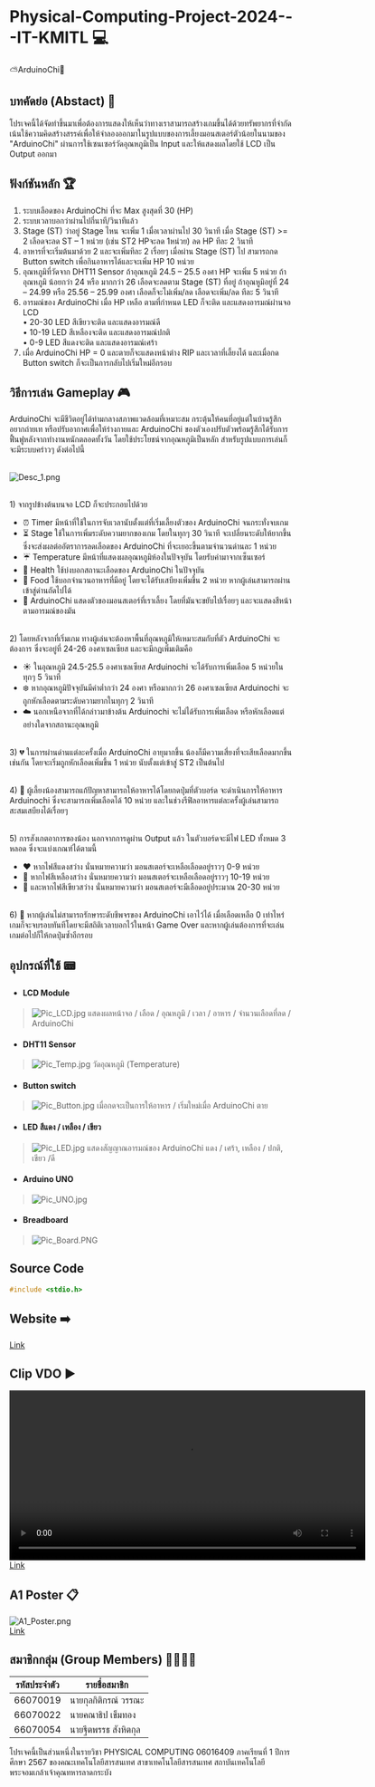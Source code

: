 # Physical-Computing-Project-2024---IT-KMITL 💻
⛅ArduinoChi🐡

## บทคัดย่อ (Abstact) 📁
โปรเจคนี้ได้จัดทำขึ้นมาเพื่อต้องการแสดงให้เห็นว่าทางเราสามารถสร้างเกมขึ้นได้ด้วยทรัพยากรที่จำกัด เน้นใช้ความคิดสร้างสรรค์เพื่อให้จำลองออกมาในรูปแบบของการเลี้ยงมอนสเตอร์ตัวน้อยในนามของ "ArduinoChi" ผ่านการใช้เซนเซอร์วัดอุณหภูมิเป็น Input และให้แสดงผลโดยใช้ LCD เป็น Output ออกมา

## ฟังก์ชันหลัก 🏆
1.	ระบบเลือดของ ArduinoChi ที่จะ Max สูงสุดที่ 30 (HP)
2.	ระบบเวลาบอกว่าผ่านไปกี่นาที/วินาทีแล้ว
3.	Stage (ST) ว่าอยู่ Stage ไหน จะเพิ่ม 1 เมื่อเวลาผ่านไป 30 วินาที เมื่อ Stage (ST) >= 2 เลือดจะลด ST – 1 หน่วย (เช่น ST2 HPจะลด 1หน่วย) ลด HP ทีละ 2 วินาที
4.	อาหารที่จะเริ่มต้นมาด้วย 2 และจะเพิ่มทีละ 2 เรื่อยๆ เมื่อผ่าน Stage (ST) ไป สามารถกด Button switch เพื่อกินอาหารได้และจะเพิ่ม HP 10 หน่วย
5.	อุณหภูมิที่วัดจาก DHT11 Sensor ถ้าอุณหภูมิ 24.5 – 25.5 องศา HP จะเพิ่ม 5 หน่วย ถ้าอุณหภูมิ 
น้อยกว่า 24 หรือ มากกว่า 26 เลือดจะลดตาม Stage (ST) ที่อยู่ ถ้าอุณหูมิอยู่ที่ 24 – 24.99 หรือ 
25.56 – 25.99 องศา เลือดก็จะไม่เพิ่ม/ลด เลือดจะเพิ่ม/ลด ทีละ 5 วินาที
6.	อารมณ์ของ ArduinoChi เมื่อ HP เหลือ ตามที่กำหนด LED ก็จะติด และแสดงอารมณ์ผ่านจอ LCD
<br>•	20-30 LED สีเขียวจะติด และแสดงอารมณ์ดี
<br>•	10-19 LED สีเหลืองจะติด และแสดงอารมณ์ปกติ
<br>•	0-9 LED สีแดงจะติด และแสดงอารมณ์เศร้า
7.	เมื่อ ArduinoChi HP = 0 และตายก็จะแสดงหน้าต่าง RIP และเวลาที่เลี้ยงได้ และเมื่อกด Button switch ก็จะเป็นการกลับไปเริ่มใหม่อีกรอบ

## วิธีการเล่น Gameplay 🎮
ArduinoChi จะมีชีวิตอยู่ได้ท่ามกลางสภาพแวดล้อมที่เหมาะสม กระตุ้นให้คนที่อยู่แต่ในบ้านรู้สึกอยากถ่ายเท หรือปรับอากาศเพื่อให้ร่างกายและ ArduinoChi ของตัวเองปรับตัวพร้อมรู้สึกได้รับการฟื้นฟูหลังจากทำงานหนักตลอดทั้งวัน โดยใช้ประโยชน์จากอุณหภูมิเป็นหลัก สำหรับรูปแบบการเล่นก็จะมีระบบคร่าวๆ ดังต่อไปนี้

<br>![Desc_1.png](/Picture/Desc_1.png)

<br>1) จากรูปข้างต้นบนจอ LCD ก็จะประกอบไปด้วย<br>
- ⏰ Timer มีหน้าที่ใช้ในการจับเวลานับตั้งแต่ที่เริ่มเลี้ยงตัวของ ArduinoChi จนกระทั่งจบเกม<br>
- ⏳ Stage ใช้ในการเพิ่มระดับความยากของเกม โดยในทุกๆ 30 วินาที จะเปลี่ยนระดับให้ยากขึ้นซึ่งจะส่งผลต่ออัตราการลดเลือดของ ArduinoChi ที่จะเยอะขึ้นตามจำนวนด่านละ 1 หน่วย<br>
- ☔ Temperature มีหน้าที่แสดงผลอุณหภูมิห้องในปัจจุบัน โดยรับค่ามาจากเซ็นเซอร์<br>
- 💉 Health ใช้บ่งบอกสถานะเลือดของ ArduinoChi ในปัจจุบัน<br>
- 🎂 Food ใช้บอกจำนวนอาหารที่มีอยู่ โดยจะได้รับเสบียงเพิ่มขึ้น 2 หน่วย หากผู้เล่นสามารถผ่านเข้าสู่ด่านถัดไปได้<br>
- 👶 ArduinoChi แสดงตัวของมอนสเตอร์ที่เราเลี้ยง โดยที่มันจะขยับไปเรื่อยๆ และจะแสดงสีหน้าตามอารมณ์ของมัน

<br>2) โดยหลังจากที่เริ่มเกม ทางผู้เล่นจะต้องหาพื้นที่อุณหภูมิให้เหมาะสมกับที่ตัว ArduinoChi จะต้องการ ซึ่งจะอยู่ที่ 24-26 องศาเซลเซียส และจะมีกฏเพิ่มเติมคือ<br>
- ☀️ ในอุณหภูมิ 24.5-25.5 องศาเซลเซียส Arduinochi จะได้รับการเพิ่มเลือด 5 หน่วยในทุกๆ 5 วินาที<br>
- ❄️ หากอุณหภูมิปัจจุบันมีค่าต่ำกว่า 24 องศา หรือมากกว่า 26 องศาเซลเซียส Arduinochi จะถูกหักเลือดตามระดับความยากในทุกๆ 2 วินาที<br>
- ☁️ นอกเหนือจากที่ได้กล่าวมาข้างต้น Arduinochi จะไม่ได้รับการเพิ่มเลือด หรือหักเลือดแต่อย่างใดจากสถานะอุณหภูมิ

<br>3) 💔 ในการผ่านด่านแต่ละครั้งเมื่อ ArduinoChi อายุมากขึ้น น้องก็มีความเสี่ยงที่จะเสียเลือดมากขึ้นเช่นกัน โดยจะเริ่มถูกหักเลือดเพิ่มขึ้น 1 หน่วย นับตั้งแต่เข้าสู่ ST2 เป็นต้นไป

<br>4) 🍼 ผู้เลี้ยงน้องสามารถแก้ปัญหาสามารถให้อาหารได้โดยกดปุ่มที่ตัวบอร์ด จะดำเนินการให้อาหาร Arduinochi ซึ่งจะสามารถเพิ่มเลือดได้ 10 หน่วย และในช่วงรีฟิลอาหารแต่ละครั้งผู้เล่นสามารถสะสมเสบียงได้เรื่อยๆ

<br>5) การสังเกตอาการของน้อง นอกจากการดูผ่าน Output แล้ว ในตัวบอร์ดจะมีไฟ LED ทั้งหมด 3 หลอด ซึ่งจะแบ่งเกณฑ์ได้ตามนี้
- ❤️ หากไฟสีแดงสว่าง นั่นหมายความว่า มอนสเตอร์จะเหลือเลือดอยู่ราวๆ 0-9 หน่วย<br>
- 💛 หากไฟสีเหลืองสว่าง นั่นหมายความว่า มอนสเตอร์จะเหลือเลือดอยู่ราวๆ 10-19 หน่วย<br>
- 💚 และหากไฟสีเขียวสว่าง นั่นหมายความว่า มอนสเตอร์จะมีเลือดอยู่ประมาณ 20-30 หน่วย

<br>6) 👻 หากผู้เล่นไม่สามารถรักษาระดับชีพจรของ ArduinoChi เอาไว้ได้ เมื่อเลือดเหลือ 0 เท่าไหร่ เกมก็จะจบรอบทันทีโดยจะมีสถิติเวลาบอกไว้ในหน้า Game Over และหากผู้เล่นต้องการที่จะเล่นเกมต่อไปก็ให้กดปุ่มซ้ำอีกรอบ

## อุปกรณ์ที่ใช้ 📟
* #### LCD Module
> ![Pic_LCD.jpg](/Picture/Pic_LCD.jpg "LCD Module")
> แสดงผลหน้าจอ / เลือด / อุณหภูมิ / เวลา / อาหาร / จำนวนเลือดที่ลด / ArduinoChi 

* #### DHT11 Sensor
> ![Pic_Temp.jpg](/Picture/Pic_Temp.jpg "DHT11 Sensor")
> วัดอุณหภูมิ (Temperature)

* #### Button switch
> ![Pic_Button.jpg](/Picture/Pic_Button.jpg "Button switch")
> เมื่อกดจะเป็นการให้อาหาร / เริ่มใหม่เมื่อ ArduinoChi ตาย

* #### LED สีแดง / เหลือง / เขียว
> ![Pic_LED.jpg](/Picture/Pic_LED.jpg "LED")
> แสดงสัญญาณอารมณ์ของ ArduinoChi แดง / เศร้า, เหลือง / ปกติ, เขียว /ดี

* #### Arduino UNO
> ![Pic_UNO.jpg](/Picture/Pic_UNO.jpg "Arduino UNO")

* #### Breadboard
> ![Pic_Board.PNG](/Picture/Pic_Board.PNG "Beardboard")

## Source Code
```c++
#include <stdio.h>
```

## Website ➡️
[Link](https://cdn.discordapp.com/attachments/507054624834846730/1297882417327112262/IMG_1177.png?ex=6722bf71&is=67216df1&hm=b2551a39af5cd422898d37bfcb4b70a4f0e54e5b67ede9481c33a7f775dbf3c0&)

## Clip VDO ▶️
<video width="630" height="300" src="/Pic/Placeholder"></video>
[Link](https://youtu.be/gjh_wjSpw8g "Project Demo")

## A1 Poster 📋
![A1_Poster.png](/Picture/Pic_A1_Poster.jpg "A1_Poster")<br>
[Link](/Picture/A1_Poster.pdf "Poster")

## สมาชิกกลุ่ม (Group Members) 👦👦👦👧
| รหัสประจำตัว | รายชื่อสมาชิก |
| -------- | ------- |
| 66070019 | นายกุลกิติกรณ์ วรรณะ |
| 66070022 | นายคณาธิป เข็มทอง |
| 66070054 | นายฐีตพรรธ สังหิตกุล |

โปรเจคนี้เป็นส่วนหนึ่งในรายวิชา PHYSICAL COMPUTING 06016409 ภาคเรียนที่ 1 ปีการศึกษา 2567 ของคณะเทคโนโลยีสารสนเทศ สาขาเทคโนโลยีสารสนเทศ สถาบันเทคโนโลยีพระจอมเกล้าเจ้าคุณทหารลาดกระบัง
